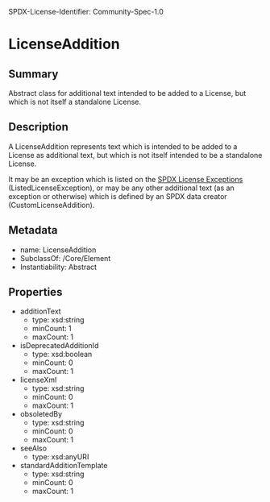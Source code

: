 SPDX-License-Identifier: Community-Spec-1.0

# LicenseAddition

## Summary

Abstract class for additional text intended to be added to a License, but
which is not itself a standalone License.

## Description

A LicenseAddition represents text which is intended to be added to a License
as additional text, but which is not itself intended to be a standalone
License.

It may be an exception which is listed on the
[SPDX License Exceptions](https://spdx.org/licenses/exceptions-index.html)
(ListedLicenseException), or may be any other additional text (as an exception
or otherwise) which is defined by an SPDX data creator (CustomLicenseAddition).

## Metadata

- name: LicenseAddition
- SubclassOf: /Core/Element
- Instantiability: Abstract

## Properties

- additionText
  - type: xsd:string
  - minCount: 1
  - maxCount: 1
- isDeprecatedAdditionId
  - type: xsd:boolean
  - minCount: 0
  - maxCount: 1
- licenseXml
  - type: xsd:string
  - minCount: 0
  - maxCount: 1
- obsoletedBy
  - type: xsd:string
  - minCount: 0
  - maxCount: 1
- seeAlso
  - type: xsd:anyURI
- standardAdditionTemplate
  - type: xsd:string
  - minCount: 0
  - maxCount: 1
